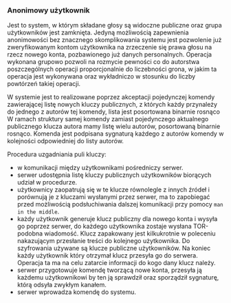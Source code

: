 ### Anonimowy użytkownik

Jest to system, w którym składane głosy są widoczne publiczne oraz grupa użytkowników jest zamknięta. Jedyną możliwością zapewnienia anonimowości bez znacznego skomplikowania systemu jest pozwolenie już zweryfikowanym kontom użytkownika na zrzeczenie się prawa głosu na rzecz nowego konta, pozbawionego już danych personalnych. Operacja wykonana grupowo pozwoli na rozmycie pewności co do autorstwa poszczególnych operacji proporcjonalnie do liczebności grona, w jakim ta operacja jest wykonywana oraz wykładniczo w stosunku do liczby powtórzeń takiej operacji.

W systemie jest to realizowane poprzez akceptacji pojedynczej komendy zawierającej listę nowych kluczy publicznych, z których każdy przynależy do jednego z autorów tej komendy, lista jest posortowana binarnie rosnąco
W ramach struktury samej komendy zamiast pojedynczego aktualnego publicznego klucza autora mamy listę wielu autorów, posortowaną binarnie rosnąco.
Komenda jest podpisana sygnaturą każdego z autorów komendy w kolejności odpowiedniej do listy autorów.

Procedura uzgadniania puli kluczy:
- w komunikacji między użytkownikami pośredniczy serwer.
- serwer udostępnia listę kluczy publicznych użytkowników biorących udział w procedurze.
- użytkownicy zaopatrują się w te klucze równolegle z innych źródeł i porównują je z kluczami wysłanymi przez serwer, ma to zapobiegać przed możliwością podsłuchiwania dalszej komunikacji przy pomocy `man in the middle`.
- każdy użytkownik generuje klucz publiczny dla nowego konta i wysyła go poprzez serwer, do każdego użytkownika zostaje wysłana TOR-podobna wiadomość. Klucz zapakowany jest kilkukrotnie w poleceniu nakazującym przesłanie treści do kolejnego użytkownika. Do szyfrowania używane są klucze publiczne użytkowników. Na koniec każdy użytkownik który otrzymał klucz przesyła go do serwera. Operacja ta ma na celu zatarcie informacji do kogo dany klucz należy.
- serwer przygotowuje komendę tworzącą nowe konta, przesyła ją każdemu użytkownikowi by ten ją sprawdził oraz sporządził sygnaturę, którą odsyła zwykłym kanałem.
- serwer wprowadza komendę do systemu.